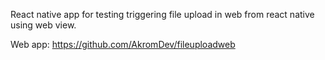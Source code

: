 React native app for testing triggering file upload in web from react native using web view.


Web app: https://github.com/AkromDev/fileuploadweb
